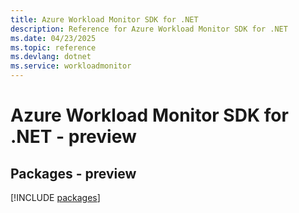 ```yaml
---
title: Azure Workload Monitor SDK for .NET
description: Reference for Azure Workload Monitor SDK for .NET
ms.date: 04/23/2025
ms.topic: reference
ms.devlang: dotnet
ms.service: workloadmonitor
---
```

# Azure Workload Monitor SDK for .NET - preview
## Packages - preview
[!INCLUDE [packages](workload-monitor-index.md)]